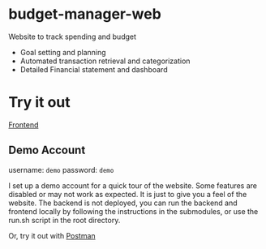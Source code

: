 # budget-manager-web

Website to track spending and budget

- Goal setting and planning
- Automated transaction retrieval and categorization
- Detailed Financial statement and dashboard

# Try it out

[Frontend](https://budget-manager-frontend-0ec640b5ed51.herokuapp.com/)

## Demo Account

username: `demo`
password: `demo`

I set up a demo account for a quick tour of the website. Some features are disabled or may not work as expected. It is just to give you a feel of the website.
The backend is not deployed, you can run the backend and frontend locally by following the instructions in the submodules, or use the run.sh script in the root directory.

Or, try it out with [Postman](https://www.postman.com/spaceflight-cosmologist-42752282/workspace/budget-manager/overview)
